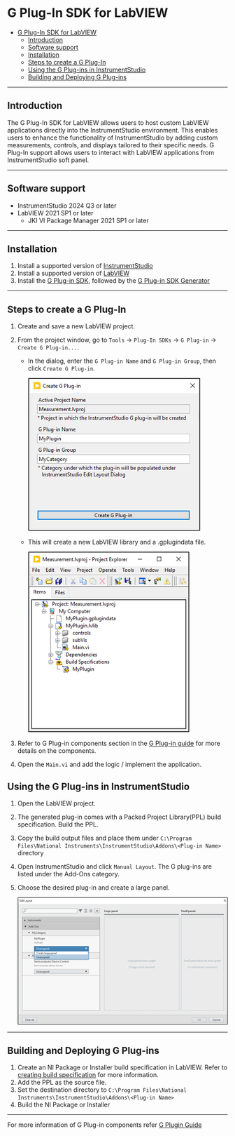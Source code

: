 # G Plug-In SDK for LabVIEW

- [G Plug-In SDK for LabVIEW](#g-plug-in-sdk-for-labview)
  - [Introduction](#introduction)
  - [Software support](#software-support)
  - [Installation](#installation)
  - [Steps to create a G Plug-In](#steps-to-create-a-g-plug-in)
  - [Using the G Plug-ins in InstrumentStudio](#using-the-g-plug-ins-in-instrumentstudio)
  - [Building and Deploying G Plug-ins](#building-and-deploying-g-plug-ins)

---

## Introduction

The G Plug-In SDK for LabVIEW allows users to host custom LabVIEW applications directly into the InstrumentStudio environment. This enables users to enhance the functionality of InstrumentStudio by adding custom measurements, controls, and displays tailored to their specific needs. G Plug-In support allows users to interact with LabVIEW applications from InstrumentStudio soft panel.

---

## Software support

- InstrumentStudio 2024 Q3 or later
- LabVIEW 2021 SP1 or later
  - JKI VI Package Manager 2021 SP1 or later

---

## Installation

1. Install a supported version of
   [InstrumentStudio](https://www.ni.com/en/support/downloads/software-products/download.instrumentstudio.html#544066)
2. Install a supported version of
   [LabVIEW](https://www.ni.com/en/support/downloads/software-products/download.labview.html#443865)
3. Install the [G Plug-in SDK](ADD-PACKAGE-LINK), followed by the [G Plug-in SDK Generator](ADD-PACKAGE-LINK)

---

## Steps to create a G Plug-In

1. Create and save a new LabVIEW project.

2. From the project window, go to `Tools` → `Plug-In SDKs` → `G Plug-in` → `Create G Plug-in...`.
    - In the dialog, enter the `G Plug-in Name` and `G Plug-in Group`, then click `Create G Plug-in`.

        ![New plug-in dialog](images/Startup.png)

    - This will create a new LabVIEW library and a .gplugindata file.

        ![Plug-in library files](images/LibraryImage.png)

3. Refer to G Plug-in components section in the [G Plug-in guide](https://github.com/ni/g-plugin-labview/releases/download/v1.0.0.1/G_Plug-in_Guide.pdf) for more details on the components.
4. Open the `Main.vi` and add the logic / implement the application.

## Using the G Plug-ins in InstrumentStudio

1. Open the LabVIEW project.
2. The generated plug-in comes with a Packed Project Library(PPL) build specification. Build the PPL.
3. Copy the build output files and place them under `C:\Program Files\National Instruments\InstrumentStudio\Addons\<Plug-in Name>` directory
4. Open InstrumentStudio and click `Manual Layout`. The G plug-ins are listed under the Add-Ons category.
5. Choose the desired plug-in and create a large panel.

      ![Manual dialog](images/AddManual.png)

---

## Building and Deploying G Plug-ins

1. Create an NI Package or Installer build specification in LabVIEW. Refer to [creating build specification](https://www.ni.com/docs/en-US/bundle/labview/page/building-and-distributing-applications.html) for more information.
2. Add the PPL as the source file.
3. Set the destination directory to `C:\Program Files\National Instruments\InstrumentStudio\Addons\<Plug-in Name>`
4. Build the NI Package or Installer

---

For more information of G Plug-in components refer [G Plugin Guide](ADD-GUIDE-LINK-POST-RELEASE)
